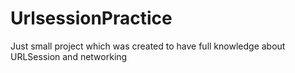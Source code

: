 # UrlsessionPractice
 
Just small project which was created to have full knowledge about URLSession and networking
